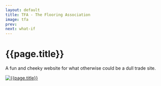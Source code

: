 ```yaml
---
layout: default
title: TFA - The Flooring Association
image: tfa
prev: 
next: what-if
---
```


# {{page.title}}

A fun and cheeky website for what otherwise could be a dull trade site.

[![{{page.title}}]({{page.image}}.webp "{{page.title}}")]({{page.next}})
